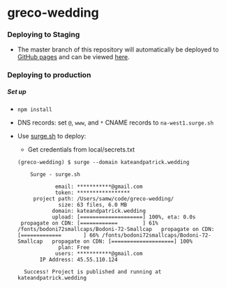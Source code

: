 # greco-wedding

### Deploying to Staging
* The master branch of this repository will automatically be deployed to [GitHub pages](https://pages.github.com/) and can be viewed [here](http://samwolo.com/greco-wedding/).

### Deploying to production

##### Set up
* `npm install`
* DNS records: set `@`, `www`, and `*` CNAME records to `na-west1.surge.sh`
* Use [surge.sh](https://surge.sh/help/getting-started-with-surge) to deploy:
  * Get credentials from local/secrets.txt

  ```
  (greco-wedding) $ surge --domain kateandpatrick.wedding

      Surge - surge.sh

              email: ***********@gmail.com
              token: *****************
       project path: /Users/samw/code/greco-wedding/
               size: 63 files, 6.0 MB
             domain: kateandpatrick.wedding
             upload: [====================] 100%, eta: 0.0s
   propagate on CDN: [============        ] 61% /fonts/bodoni72smallcaps/Bodoni-72-Smallcap   propagate on CDN: [=============       ] 66% /fonts/bodoni72smallcaps/Bodoni-72-Smallcap   propagate on CDN: [====================] 100%
               plan: Free
              users: ***********@gmail.com
         IP Address: 45.55.110.124

    Success! Project is published and running at kateandpatrick.wedding
  ```
